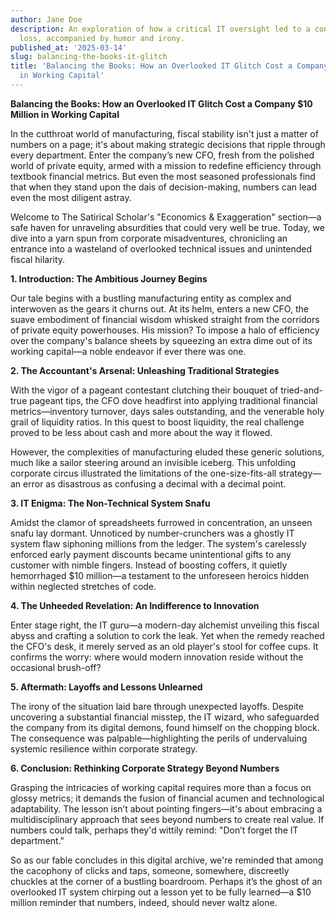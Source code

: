 ```yaml
---
author: Jane Doe
description: An exploration of how a critical IT oversight led to a considerable financial
  loss, accompanied by humor and irony.
published_at: '2025-03-14'
slug: balancing-the-books-it-glitch
title: 'Balancing the Books: How an Overlooked IT Glitch Cost a Company $10 Million
  in Working Capital'
---
```


**Balancing the Books: How an Overlooked IT Glitch Cost a Company $10 Million in Working Capital**

In the cutthroat world of manufacturing, fiscal stability isn't just a matter of numbers on a page; it's about making strategic decisions that ripple through every department. Enter the company’s new CFO, fresh from the polished world of private equity, armed with a mission to redefine efficiency through textbook financial metrics. But even the most seasoned professionals find that when they stand upon the dais of decision-making, numbers can lead even the most diligent astray.

Welcome to The Satirical Scholar's "Economics & Exaggeration" section—a safe haven for unraveling absurdities that could very well be true. Today, we dive into a yarn spun from corporate misadventures, chronicling an entrance into a wasteland of overlooked technical issues and unintended fiscal hilarity.

**1. Introduction: The Ambitious Journey Begins**

Our tale begins with a bustling manufacturing entity as complex and interwoven as the gears it churns out. At its helm, enters a new CFO, the suave embodiment of financial wisdom whisked straight from the corridors of private equity powerhouses. His mission? To impose a halo of efficiency over the company's balance sheets by squeezing an extra dime out of its working capital—a noble endeavor if ever there was one.

**2. The Accountant's Arsenal: Unleashing Traditional Strategies**

With the vigor of a pageant contestant clutching their bouquet of tried-and-true pageant tips, the CFO dove headfirst into applying traditional financial metrics—inventory turnover, days sales outstanding, and the venerable holy grail of liquidity ratios. In this quest to boost liquidity, the real challenge proved to be less about cash and more about the way it flowed.

However, the complexities of manufacturing eluded these generic solutions, much like a sailor steering around an invisible iceberg. This unfolding corporate circus illustrated the limitations of the one-size-fits-all strategy—an error as disastrous as confusing a decimal with a decimal point.

**3. IT Enigma: The Non-Technical System Snafu**

Amidst the clamor of spreadsheets furrowed in concentration, an unseen snafu lay dormant. Unnoticed by number-crunchers was a ghostly IT system flaw siphoning millions from the ledger. The system's carelessly enforced early payment discounts became unintentional gifts to any customer with nimble fingers. Instead of boosting coffers, it quietly hemorrhaged $10 million—a testament to the unforeseen heroics hidden within neglected stretches of code.

**4. The Unheeded Revelation: An Indifference to Innovation**

Enter stage right, the IT guru—a modern-day alchemist unveiling this fiscal abyss and crafting a solution to cork the leak. Yet when the remedy reached the CFO's desk, it merely served as an old player's stool for coffee cups. It confirms the worry: where would modern innovation reside without the occasional brush-off?

**5. Aftermath: Layoffs and Lessons Unlearned**

The irony of the situation laid bare through unexpected layoffs. Despite uncovering a substantial financial misstep, the IT wizard, who safeguarded the company from its digital demons, found himself on the chopping block. The consequence was palpable—highlighting the perils of undervaluing systemic resilience within corporate strategy.

**6. Conclusion: Rethinking Corporate Strategy Beyond Numbers**

Grasping the intricacies of working capital requires more than a focus on glossy metrics; it demands the fusion of financial acumen and technological adaptability. The lesson isn’t about pointing fingers—it's about embracing a multidisciplinary approach that sees beyond numbers to create real value. If numbers could talk, perhaps they'd wittily remind: "Don’t forget the IT department."

So as our fable concludes in this digital archive, we're reminded that among the cacophony of clicks and taps, someone, somewhere, discreetly chuckles at the corner of a bustling boardroom. Perhaps it’s the ghost of an overlooked IT system chirping out a lesson yet to be fully learned—a $10 million reminder that numbers, indeed, should never waltz alone.